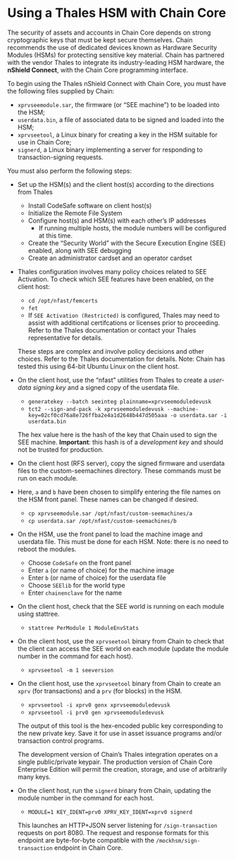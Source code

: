 # Using a Thales HSM with Chain Core

The security of assets and accounts in Chain Core depends on strong
cryptographic keys that must be kept secure themselves. Chain
recommends the use of dedicated devices known as Hardware Security
Modules (HSMs) for protecting sensitive key material. Chain has
partnered with the vendor Thales to integrate its industry-leading HSM
hardware, the **nShield Connect**, with the Chain Core programming
interface.

To begin using the Thales nShield Connect with Chain Core, you must
have the following files supplied by Chain:

- `xprvseemodule.sar`, the firmware (or “SEE machine”) to be loaded
  into the HSM;
- `userdata.bin`, a file of associated data to be signed and loaded
  into the HSM;
- `xprvseetool`, a Linux binary for creating a key in the HSM suitable
  for use in Chain Core;
- `signerd`, a Linux binary implementing a server for responding to
  transaction-signing requests.
  
You must also perform the following steps:

-  Set up the HSM(s) and the client host(s) according to the
   directions from Thales
   - Install CodeSafe software on client host(s)
   - Initialize the Remote File System
   - Configure host(s) and HSM(s) with each other’s IP addresses
        - If running multiple hosts, the module numbers will be configured at this time.
   - Create the “Security World” with the Secure Execution Engine
     (SEE) enabled, along with SEE debugging
   - Create an administrator cardset and an operator cardset

- Thales configuration involves many policy choices related to SEE Activation. To check which SEE features have been enabled, on the client host:
   - `cd /opt/nfast/femcerts`
   - `fet` 
   - If `SEE Activation (Restricted)` is configured, Thales may need to assist with additional certifcations or licenses prior to proceeding. Refer to the Thales documentation or contact your Thales representative for details.
    

   These steps are complex and involve policy decisions and other
   choices.  Refer to the Thales documentation for details.  Note:
   Chain has tested this using 64-bit Ubuntu Linux on the client host.

-  On the client host, use the “nfast” utilities from Thales to create
   a _user-data signing key_ and a signed copy of the userdata file.
   - `generatekey --batch seeinteg plainname=xprvseemoduledevusk`
   - `tct2 --sign-and-pack -k xprvseemoduledevusk --machine-key=02cf0cd76a8e726ffba2e4a1d2648b447d505aaa -o userdata.sar -i userdata.bin`
   
   The hex value here is the hash of the key that Chain used to sign
   the SEE machine. **Important**: this hash is of a _development key_ and
   should not be trusted for production.
   
-  On the client host (RFS server), copy the signed firmware and userdata files to the custom-seemachines directory. These commands must be run on each module.
-  Here, `a` and `b` have been chosen to simplify entering the file names on the HSM front panel. These names can be changed if desired.
   - `cp xprvseemodule.sar /opt/nfast/custom-seemachines/a`
   - `cp userdata.sar /opt/nfast/custom-seemachines/b`

-  On the HSM, use the front panel to load the machine image and userdata file. 
   This must be done for each HSM. Note: there is no need to reboot the modules.
   - Choose `CodeSafe` on the front panel 
   - Enter `a` (or name of choice) for the machine image 
   - Enter `b` (or name of choice) for the userdata file
   - Choose `SEElib` for the world type
   - Enter `chainenclave` for the name

-  On the client host, check that the SEE world is running on each module using stattree.
   - `stattree PerModule 1 ModuleEnvStats`

-  On the client host, use the `xprvseetool` binary from Chain to check that the client can access the SEE world on each module (update the module number in the command for each host).
   - `xprvseetool -m 1 seeversion`

-  On the client host, use the `xprvseetool` binary from Chain to
   create an `xprv` (for transactions) and a `prv` (for blocks) in the HSM.
   - `xprvseetool -i xprv0 genx xprvseemoduledevusk`
   - `xprvseetool -i prv0 gen xprvseemoduledevusk`

   The output of this tool is the hex-encoded public key corresponding
   to the new private key. Save it for use in asset issuance programs
   and/or transaction control programs.

   The development version of Chain’s Thales integration operates on a
   single public/private keypair. The production version of Chain Core
   Enterprise Edition will permit the creation, storage, and use of
   arbitrarily many keys.

-  On the client host, run the `signerd` binary from Chain, updating the module number in the command for each host.  
   - `MODULE=1 KEY_IDENT=prv0 XPRV_KEY_IDENT=xprv0 signerd`
   
   This launches an HTTP+JSON server listening for `/sign-transaction`
   requests on port 8080. The request and response formats for this
   endpoint are byte-for-byte compatible with the
   `/mockhsm/sign-transaction` endpoint in Chain Core.
